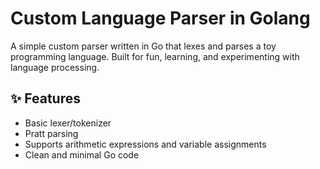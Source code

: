 # Custom Language Parser in Golang

A simple custom parser written in Go that lexes and parses a toy programming language. Built for fun, learning, and experimenting with language processing.

## ✨ Features
- Basic lexer/tokenizer
- Pratt parsing
- Supports arithmetic expressions and variable assignments
- Clean and minimal Go code


